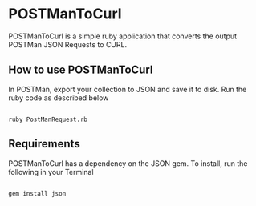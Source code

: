 POSTManToCurl
=============

POSTManToCurl is a simple ruby application that converts the output POSTMan JSON Requests to CURL.

How to use POSTManToCurl
------------------------

In POSTMan, export your collection to JSON and save it to disk. Run the ruby code as described below

<code>
ruby PostManRequest.rb <FileToParse>
</code>


Requirements
------------

POSTManToCurl has a dependency on the JSON gem. To install, run the following in your Terminal

<code>
gem install json
</code>


